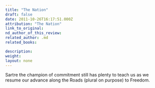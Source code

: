 ```yaml
---
title: "The Nation"
draft: false
date: 2011-10-26T16:17:51.000Z
attribution: "The Nation"
link_to_original:
nd_author_of_this_review:
related_author: .md
related_books:

description:
weight:
layout: none
---
```

Sartre the champion of commitment still has plenty to teach us as we resume our advance along the Roads (plural on purpose) to Freedom.

